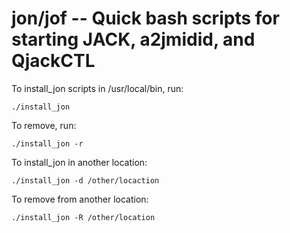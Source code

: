 # jon/jof -- Quick bash scripts for starting JACK, a2jmidid, and QjackCTL

To install_jon scripts in /usr/local/bin, run: 
~~~~
./install_jon
~~~~

To remove, run: 
~~~~
./install_jon -r
~~~~

To install_jon in another location: 
~~~~
./install_jon -d /other/locaction
~~~~

To remove from another location: 
~~~~
./install_jon -R /other/location
~~~~
